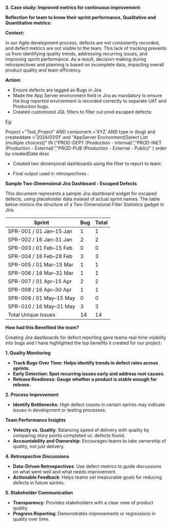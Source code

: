 **3\. Case study: Improved metrics for continuous improvement:**

**Reflection for team to know their sprint performance, Qualitative and Quantitative metrics:**

**Context:**

In our Agile development process, defects are not consistently recorded, and defect metrics are not visible to the team. This lack of tracking prevents us from identifying quality trends, addressing recurring issues, and improving sprint performance. As a result, decision-making during retrospectives and planning is based on incomplete data, impacting overall product quality and team efficiency.

**Action:**

- Ensure defects are tagged as Bugs in Jira
- Made the App Server environment field in Jira as mandatory to ensure the bug reported environment is recorded correctly to separate UAT and Production bugs.
- Created customized JQL filters to filter out prod escaped defects:

Eg:

Project ="Test_Project" AND component =’XYZ’ AND type in (bug) and createddate >'2024/01/01' and "AppServer Environment\[Select List (multiple choices)\]" IN ("PROD-DEPT (Production - Internal)","PROD-INET (Production - External)","PROD-PUB (Production - External - Public)" ) order by createdDate desc

- Created two dimensional dashboards using the filter to report to team:

- Final output used in retrospectives :

**Sample Two-Dimensional Jira Dashboard - Escaped Defects**

This document represents a sample Jira dashboard widget for escaped defects, using placeholder data instead of actual sprint names. The table below mimics the structure of a Two-Dimensional Filter Statistics gadget in Jira.

| Sprint | Bug | Total |
| --- | --- | --- |
| SPR-001 / 01 Jan–15 Jan | 1   | 1   |
| SPR-002 / 16 Jan–31 Jan | 2   | 2   |
| SPR-003 / 01 Feb–15 Feb | 0   | 0   |
| SPR-004 / 16 Feb–28 Feb | 3   | 3   |
| SPR-005 / 01 Mar–15 Mar | 1   | 1   |
| SPR-006 / 16 Mar–31 Mar | 1   | 1   |
| SPR-007 / 01 Apr–15 Apr | 2   | 2   |
| SPR-008 / 16 Apr–30 Apr | 1   | 1   |
| SPR-009 / 01 May–15 May | 0   | 0   |
| SPR-010 / 16 May–31 May | 3   | 3   |
| Total Unique Issues | 14  | 14  |

**How had this Benefited the team?**

Creating Jira dashboards for defect reporting gave teams real-time visibility into bugs and I have highlighted the top benefits it created for our project:

**1\. Quality Monitoring**

- **Track Bugs Over Time: Helps identify trends in defect rates across sprints.**
- **Early Detection: Spot recurring issues early and address root causes.**
- **Release Readiness: Gauge whether a product is stable enough for release.**

**2\. Process Improvement**

- **Identify Bottlenecks**: High defect counts in certain sprints may indicate issues in development or testing processes.

**Team Performance Insights**

- **Velocity vs. Quality**: Balancing speed of delivery with quality by comparing story points completed vs. defects found.
- **Accountability and Ownership**: Encourages teams to take ownership of quality, not just delivery.

**4\. Retrospective Discussions**

- **Data-Driven Retrospectives**: Use defect metrics to guide discussions on what went well and what needs improvement.
- **Actionable Feedback**: Helps teams set measurable goals for reducing defects in future sprints.

**5\. Stakeholder Communication**

- **Transparency**: Provides stakeholders with a clear view of product quality.
- **Progress Reporting**: Demonstrates improvements or regressions in quality over time.
